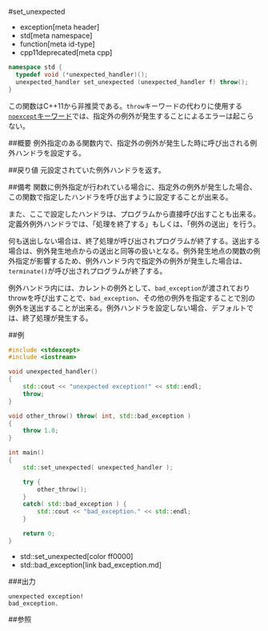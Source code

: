 #set_unexpected
* exception[meta header]
* std[meta namespace]
* function[meta id-type]
* cpp11deprecated[meta cpp]

```cpp
namespace std {
  typedef void (*unexpected_handler)();
  unexpected_handler set_unexpected (unexpected_handler f) throw();
}
```

この関数はC++11から非推奨である。`throw`キーワードの代わりに使用する[`noexcept`キーワード](/lang/cpp11/noexcept.md)では、指定外の例外が発生することによるエラーは起こらない。

##概要
例外指定のある関数内で、指定外の例外が発生した時に呼び出される例外ハンドラを設定する。


##戻り値
元設定されていた例外ハンドラを返す。


##備考
関数に例外指定が行われている場合に、指定外の例外が発生した場合、この関数で指定したハンドラを呼び出すように設定することが出来る。

また、ここで設定したハンドラは、プログラムから直接呼び出すことも出来る。定義外例外ハンドラでは、「処理を終了する」もしくは、「例外の送出」を行う。

何も送出しない場合は、終了処理が呼び出されプログラムが終了する。送出する場合は、例外発生地点からの送出と同等の扱いとなる。例外発生地点の関数の例外指定が影響するため、例外ハンドラ内で指定外の例外が発生した場合は、`terminate()`が呼び出されプログラムが終了する。

例外ハンドラ内には、カレントの例外として、`bad_exception`が渡されておりthrowを呼び出すことで、`bad_exception`、その他の例外を指定することで別の例外を送出することが出来る。例外ハンドラを設定しない場合、デフォルトでは、終了処理が発生する。


##例

```cpp
#include <stdexcept>
#include <iostream>

void unexpected_handler()
{
    std::cout << "unexpected exception!" << std::endl;
    throw;
}

void other_throw() throw( int, std::bad_exception )
{
    throw 1.0;
}

int main()
{
    std::set_unexpected( unexpected_handler );

    try {
        other_throw();
    }
    catch( std::bad_exception ) {
        std::cout << "bad_exception." << std::endl;
    }

    return 0;
}
```
* std::set_unexpected[color ff0000]
* std::bad_exception[link bad_exception.md]

###出力
```
unexpected exception!
bad_exception.
```

##参照

